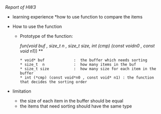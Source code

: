*Report of HW3*

* learning experience
  *how to use function to compare the items  
  
* How to use the function
  * Prototype of the function: 
   
     **fun(void* buf , size_t n , size_t size, int (*cmp) (const void*n0 , const void* n1)) **
      
        * void* buf             :  the buffer which needs sorting
        * size_t  n             :  how many items in the buf
        * size_t size           :  how many size for each item in the buffer 
        * int (*cmp) (const void*n0 , const void* n1) : the function that decides the sorting order
        
* limitation
  * the size of each item in the buffer should be equal
  * the items that need sorting should have the same type 
